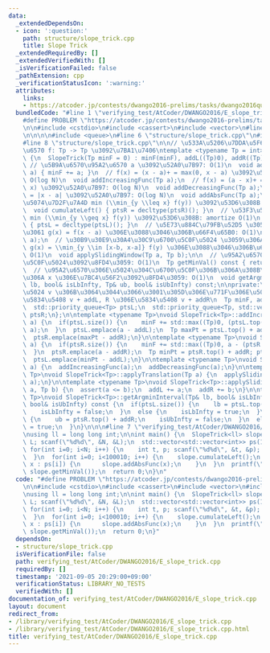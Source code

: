 ```yaml
---
data:
  _extendedDependsOn:
  - icon: ':question:'
    path: structure/slope_trick.cpp
    title: Slope Trick
  _extendedRequiredBy: []
  _extendedVerifiedWith: []
  _isVerificationFailed: false
  _pathExtension: cpp
  _verificationStatusIcon: ':warning:'
  attributes:
    links:
    - https://atcoder.jp/contests/dwango2016-prelims/tasks/dwango2016qual_e
  bundledCode: "#line 1 \"verifying_test/AtCoder/DWANGO2016/E_slope_trick.cpp\"\n\
    #define PROBLEM \"https://atcoder.jp/contests/dwango2016-prelims/tasks/dwango2016qual_e\"\
    \n\n#include <cstdio>\n#include <cassert>\n#include <vector>\n#line 1 \"structure/slope_trick.cpp\"\
    \n\n\n\n#include <queue>\n#line 6 \"structure/slope_trick.cpp\"\n#include <algorithm>\n\
    #line 8 \"structure/slope_trick.cpp\"\n\n// \u533A\u5206\u7DDA\u5F62\u51F8\u95A2\
    \u6570 f: Tp -> Tp \u3092\u7BA1\u7406\ntemplate <typename Tp = int>\nstruct SlopeTrick\
    \ {\n  SlopeTrick(Tp minF = 0) : minF(minF), addL((Tp)0), addR((Tp)0) {}\n\n \
    \ // \u5B9A\u6570\u95A2\u6570 a \u3092\u52A0\u7B97: O(1)\n  void addConstFunc(Tp\
    \ a) { minF += a; }\n  // f(x) = (x - a)+ = max(0, x - a) \u3092\u52A0\u7B97:\
    \ O(log N)\n  void addIncreasingFunc(Tp a);\n  // f(x) = (a - x)+ = max(0, a -\
    \ x) \u3092\u52A0\u7B97: O(log N)\n  void addDecreasingFunc(Tp a);\n  // f(x)\
    \ = |x - a| \u3092\u52A0\u7B97: O(log N)\n  void addAbsFunc(Tp a);\n  // \u5DE6\
    \u5074\u7D2F\u7A4D min (\\min_{y \\leq x} f(y)) \u3092\u53D6\u308B: amortize O(1)\n\
    \  void cumulateLeft() { ptsR = decltype(ptsR)(); }\n  // \u53F3\u5074\u7D2F\u7A4D\
    \ min (\\min_{y \\geq x} f(y)) \u3092\u53D6\u308B: amortize O(1)\n  void cumulateRight()\
    \ { ptsL = decltype(ptsL)(); }\n  // \u5E73\u884C\u79FB\u52D5 \u3059\u306A\u308F\
    \u3061 g(x) = f(x - a) \u306E\u3088\u3046\u306B\u66F4\u65B0: O(1)\n  void applyTranslation(Tp\
    \ a);\n  // \u30B9\u30E9\u30A4\u30C9\u6700\u5C0F\u5024 \u3059\u306A\u308F\u3061\
    \ g(x) = \\min_{y \\in [x-b, x-a]} f(y) \u306E\u3088\u3046\u306B\u66F4\u65B0:\
    \ O(1)\n  void applySlidingWindow(Tp a, Tp b);\n\n  // \u95A2\u6570\u306E\u6700\
    \u5C0F\u5024\u3092\u8FD4\u3059: O(1)\n  Tp getMinVal() const { return minF; }\n\
    \  // \u95A2\u6570\u306E\u5024\u304C\u6700\u5C0F\u306B\u306A\u308B\u3088\u3046\
    \u306A x \u306E\u7BC4\u56F2\u3092\u8FD4\u3059: O(1)\n  void getArgminInterval(Tp&\
    \ lb, bool& isLbInfty, Tp& ub, bool& isUbInfty) const;\n\nprivate:\n  // pt \u306E\
    \u5024 v \u306B\u3064\u3044\u3066\u3001\u305D\u306E\u771F\u306E\u5024: L \u306E\
    \u5834\u5408 v + addL, R \u306E\u5834\u5408 v + addR\n  Tp minF, addL, addR;\n\
    \  std::priority_queue<Tp> ptsL;\n  std::priority_queue<Tp, std::vector<Tp>, std::greater<Tp>>\
    \ ptsR;\n};\n\ntemplate <typename Tp>\nvoid SlopeTrick<Tp>::addIncreasingFunc(Tp\
    \ a) {\n  if(ptsL.size()) {\n    minF += std::max((Tp)0, (ptsL.top() + addL) -\
    \ a);\n  }\n  ptsL.emplace(a - addL);\n  Tp maxPt = ptsL.top() + addL; ptsL.pop();\n\
    \  ptsR.emplace(maxPt - addR);\n}\n\ntemplate <typename Tp>\nvoid SlopeTrick<Tp>::addDecreasingFunc(Tp\
    \ a) {\n  if(ptsR.size()) {\n    minF += std::max((Tp)0, a - (ptsR.top() + addR));\n\
    \  }\n  ptsR.emplace(a - addR);\n  Tp minPt = ptsR.top() + addR; ptsR.pop();\n\
    \  ptsL.emplace(minPt - addL);\n}\n\ntemplate <typename Tp>\nvoid SlopeTrick<Tp>::addAbsFunc(Tp\
    \ a) {\n  addIncreasingFunc(a);\n  addDecreasingFunc(a);\n}\n\ntemplate <typename\
    \ Tp>\nvoid SlopeTrick<Tp>::applyTranslation(Tp a) {\n  applySlidingWindow(a,\
    \ a);\n}\n\ntemplate <typename Tp>\nvoid SlopeTrick<Tp>::applySlidingWindow(Tp\
    \ a, Tp b) {\n  assert(a <= b);\n  addL += a;\n  addR += b;\n}\n\ntemplate <typename\
    \ Tp>\nvoid SlopeTrick<Tp>::getArgminInterval(Tp& lb, bool& isLbInfty, Tp& ub,\
    \ bool& isUbInfty) const {\n  if(ptsL.size()) {\n    lb = ptsL.top() + addL;\n\
    \    isLbInfty = false;\n  }\n  else {\n    isLbInfty = true;\n  }\n\n  if(ptsR.size())\
    \ {\n    ub = ptsR.top() + addR;\n    isUbInfty = false;\n  }\n  else {\n    isUbInfty\
    \ = true;\n  }\n}\n\n\n#line 7 \"verifying_test/AtCoder/DWANGO2016/E_slope_trick.cpp\"\
    \nusing ll = long long int;\n\nint main() {\n  SlopeTrick<ll> slope;\n  int N,\
    \ L; scanf(\"%d%d\", &N, &L);\n  std::vector<std::vector<int>> ps(100010);\n \
    \ for(int i=0; i<N; i++) {\n    int t, p; scanf(\"%d%d\", &t, &p); t--;\n    ps[t].emplace_back(p);\n\
    \  }\n  for(int i=0; i<100010; i++) {\n    slope.cumulateLeft();\n    for(auto\
    \ x : ps[i]) {\n      slope.addAbsFunc(x);\n    }\n  }\n  printf(\"%lld\\n\",\
    \ slope.getMinVal());\n  return 0;\n}\n"
  code: "#define PROBLEM \"https://atcoder.jp/contests/dwango2016-prelims/tasks/dwango2016qual_e\"\
    \n\n#include <cstdio>\n#include <cassert>\n#include <vector>\n#include \"../../../structure/slope_trick.cpp\"\
    \nusing ll = long long int;\n\nint main() {\n  SlopeTrick<ll> slope;\n  int N,\
    \ L; scanf(\"%d%d\", &N, &L);\n  std::vector<std::vector<int>> ps(100010);\n \
    \ for(int i=0; i<N; i++) {\n    int t, p; scanf(\"%d%d\", &t, &p); t--;\n    ps[t].emplace_back(p);\n\
    \  }\n  for(int i=0; i<100010; i++) {\n    slope.cumulateLeft();\n    for(auto\
    \ x : ps[i]) {\n      slope.addAbsFunc(x);\n    }\n  }\n  printf(\"%lld\\n\",\
    \ slope.getMinVal());\n  return 0;\n}"
  dependsOn:
  - structure/slope_trick.cpp
  isVerificationFile: false
  path: verifying_test/AtCoder/DWANGO2016/E_slope_trick.cpp
  requiredBy: []
  timestamp: '2021-09-05 20:29:00+09:00'
  verificationStatus: LIBRARY_NO_TESTS
  verifiedWith: []
documentation_of: verifying_test/AtCoder/DWANGO2016/E_slope_trick.cpp
layout: document
redirect_from:
- /library/verifying_test/AtCoder/DWANGO2016/E_slope_trick.cpp
- /library/verifying_test/AtCoder/DWANGO2016/E_slope_trick.cpp.html
title: verifying_test/AtCoder/DWANGO2016/E_slope_trick.cpp
---
```

